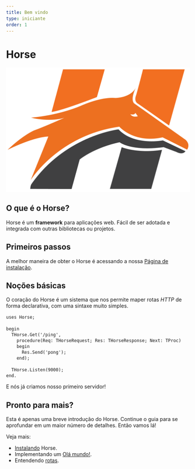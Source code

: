 ```yaml
---
title: Bem vindo
type: iniciante
order: 1
---
```


# Horse

![Horse ](horse.png)

## O que é o Horse?

Horse é um **framework** para aplicações web. Fácil de ser adotada e integrada com outras bibliotecas ou projetos.

## Primeiros passos

A melhor maneira de obter o Horse é acessando a nossa [Página de instalação](/installation). 

## Noções básicas

O coração do Horse é um sistema que nos permite maper rotas *HTTP*  de forma declarativa, com uma sintaxe muito simples.

``` delphi
uses Horse;

begin
  THorse.Get('/ping',
    procedure(Req: THorseRequest; Res: THorseResponse; Next: TProc)
    begin
      Res.Send('pong');
    end);

  THorse.Listen(9000);
end.
```

E nós já criamos nosso primeiro servidor!

## Pronto para mais?

Esta é apenas uma breve introdução do Horse. Continue o guia para se aprofundar em um maior número de detalhes. Então vamos lá!

Veja mais:
 * [Instalando](/installation) Horse.
 * Implementando um [Olá mundo!](/hello-world).
 * Entendendo [rotas](/routing).
